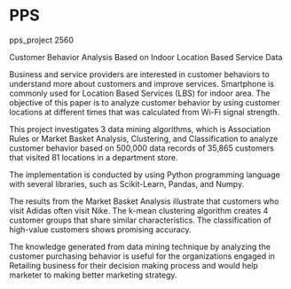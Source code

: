 

# PPS
pps_project 2560

Customer Behavior Analysis Based on Indoor Location Based Service Data

Business and service providers are interested in customer behaviors to understand more about customers and improve services. Smartphone is commonly used for Location Based Services (LBS) for indoor area. The objective of this paper is to analyze customer behavior by using customer locations at different times that was calculated from Wi-Fi signal strength.

This project investigates 3 data mining algorithms, which is Association Rules or Market Basket Analysis, Clustering, and Classification to analyze customer behavior based on 500,000 data records of 35,865 customers that visited 81 locations in a department store.

The implementation is conducted by using Python programming language with several libraries, such as Scikit-Learn, Pandas, and Numpy.

The results from the Market Basket Analysis illustrate that customers who visit Adidas often visit Nike. The k-mean clustering algorithm creates 4 customer groups that share similar characteristics. The classification of high-value customers shows promising accuracy.

The knowledge generated from data mining technique by analyzing the customer purchasing behavior is useful for the organizations engaged in Retailing business for their decision making process and would help marketer to making better marketing strategy.
